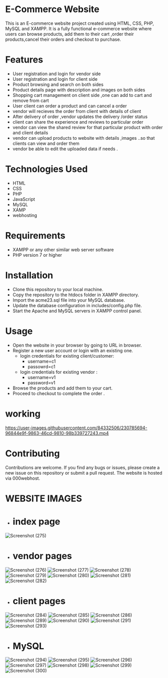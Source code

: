 
# E-Commerce Website <br>

This is an E-commerce website project created using HTML, CSS, PHP, MySQL and XAMPP. 
It is a fully functional e-commerce website where users can browse products, add them to their cart ,order their products,cancel their orders and checkout to purchase.
 # Features
- User registration and login for vendor side 
- User registration and login for client side 
- Product browsing and search on both sides
- Product details page with description and images on both sides 
- Shopping cart management on client side ,one  can add to cart and remove from cart 
- User client can order a product and can cancel a order
- vendor will recieves the order from client with details of client
- After delivery of order ,vendor updates the delivery /order status
- client can share the experience and reviews to particular order
- vendor can view the shared review for that particular product with order and client details
- vendor  can upload products to website  with details ,images ..so that clients can view  and order them
-  vendor be able to edit the uploaded data if needs .
# Technologies Used
   - HTML
   - CSS
   - PHP
   - JavaScript
   - MySQL
   - XAMP
   - webhosting
# Requirements
- XAMPP or any other similar web server software
- PHP version 7 or higher
# Installation
- Clone this repository to your local machine.
- Copy the repository to the htdocs folder in XAMPP directory.
- Import the acme23.sql file into your MySQL database.
- Update the database configuration in includes/config.php file.
- Start the Apache and MySQL servers in XAMPP control panel.

# Usage

- Open the website in your browser by going to  URL  in browser.
- Register a new user account or login with an existing one.
   - login credentials for existing client/customer:
     - username=c1 
     - passowrd=c1
   - login credentials for existing vendor :
     - username=v1
     - password=v1
- Browse the products and add them to your cart.
- Proceed to checkout to complete the order .
# working 


https://user-images.githubusercontent.com/84332506/230785694-96844e9f-9863-46cd-9810-98b339727243.mp4



# Contributing
Contributions are welcome. If you find any bugs or issues, please create a new issue on this repository or submit a pull request.
The website is hosted via 000webhost.

# WEBSITE IMAGES

 - # index page
![Screenshot (275)](https://user-images.githubusercontent.com/84332506/230783557-d3d670e4-5457-4a18-8b3d-c37488bf1416.png)
 - # vendor pages
![Screenshot (276)](https://user-images.githubusercontent.com/84332506/230783561-61aae067-ba47-482a-a650-c1ebb8978469.png)
![Screenshot (277)](https://user-images.githubusercontent.com/84332506/230783578-86918ef8-581e-4a32-a79d-5432f26c327b.png)
![Screenshot (278)](https://user-images.githubusercontent.com/84332506/230783581-4dfa88a5-d497-4454-8edd-fd364dd4b591.png)
![Screenshot (279)](https://user-images.githubusercontent.com/84332506/230783677-45099cb0-fd26-4661-9e41-fc21b152822f.png)
![Screenshot (280)](https://user-images.githubusercontent.com/84332506/230783683-af6f0b26-8d47-480c-a218-9e46a2e9c7e7.png)
![Screenshot (281)](https://user-images.githubusercontent.com/84332506/230783691-e840474a-a640-46d9-8a0f-24bc817ab27e.png)
![Screenshot (282)](https://user-images.githubusercontent.com/84332506/230783693-9a936663-4977-4d82-9862-c06710f9c240.png)
 - # client pages
 ![Screenshot (284)](https://user-images.githubusercontent.com/84332506/230783731-2cdbf874-e638-44e7-86f5-5d4c09b0dbc8.png)
 ![Screenshot (285)](https://user-images.githubusercontent.com/84332506/230783738-81f773d8-e468-4f96-9d92-e19e24116f4a.png)
 ![Screenshot (286)](https://user-images.githubusercontent.com/84332506/230783743-5c92bdc3-4bba-44b7-bd82-88689a64f4f7.png)
 ![Screenshot (289)](https://user-images.githubusercontent.com/84332506/230783744-59f53f31-1c2e-4849-b4da-693bbc501276.png)
 ![Screenshot (290)](https://user-images.githubusercontent.com/84332506/230783747-7f8336d4-3b82-4e9e-b43d-ec5ffeaf9e40.png)
 ![Screenshot (291)](https://user-images.githubusercontent.com/84332506/230783749-808cf791-4172-4f9a-a9b4-f4764620e18d.png)
 ![Screenshot (293)](https://user-images.githubusercontent.com/84332506/230783756-14b51e80-049f-4400-b384-23d3ec90ed39.png)

 - # MySQL 
 ![Screenshot (294)](https://user-images.githubusercontent.com/84332506/230783798-ee57aa81-c5b6-412e-8ad4-4201648532a0.png)
 ![Screenshot (295)](https://user-images.githubusercontent.com/84332506/230783810-63e167e2-b030-4ce0-b398-aaf8a9f3b730.png)
 ![Screenshot (296)](https://user-images.githubusercontent.com/84332506/230783815-6d2d1047-983f-41ac-b390-b0290830d9d2.png)
 ![Screenshot (297)](https://user-images.githubusercontent.com/84332506/230783818-ab0c57ed-40e7-4843-b026-153105828203.png)
 ![Screenshot (298)](https://user-images.githubusercontent.com/84332506/230783821-a2db27bc-1d54-43c0-81d8-ff104a4f6524.png)
 ![Screenshot (299)](https://user-images.githubusercontent.com/84332506/230783825-82d6dc1e-f966-4c48-8084-52cc2f7328e9.png)
 ![Screenshot (300)](https://user-images.githubusercontent.com/84332506/230783829-738d63d2-b93d-4e83-a543-9d6f68a80e4c.png)


